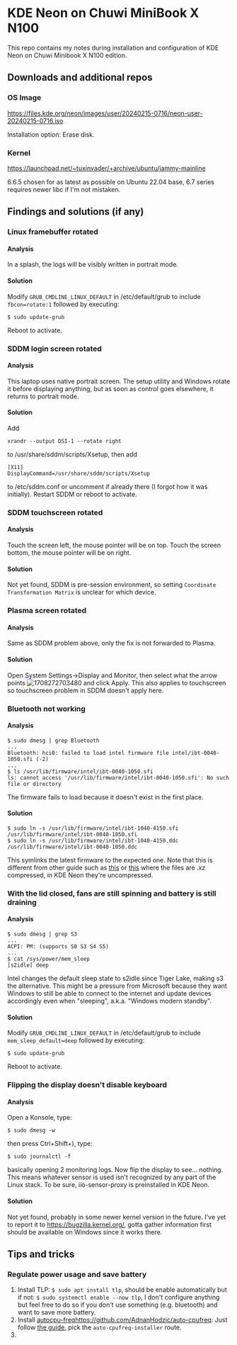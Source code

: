 # KDE Neon on Chuwi MiniBook X N100

This repo contains my notes during installation and configuration of KDE Neon on Chuwi Minibook X N100 edition.

## Downloads and additional repos

### OS Image

https://files.kde.org/neon/images/user/20240215-0716/neon-user-20240215-0716.iso

Installation option: Erase disk.

### Kernel

https://launchpad.net/~tuxinvader/+archive/ubuntu/jammy-mainline

6.6.5 chosen for as latest as possible on Ubuntu 22.04 base, 6.7 series requires newer libc if I'm not mistaken.

## Findings and solutions (if any)

### Linux framebuffer rotated

#### Analysis

In a splash, the logs will be visibly written in portrait mode.

#### Solution

Modify `GRUB_CMDLINE_LINUX_DEFAULT` in /etc/default/grub to include `fbcon=rotate:1` followed by executing:
```
$ sudo update-grub
```
Reboot to activate.

### SDDM login screen rotated

#### Analysis

This laptop uses native portrait screen. The setup utility and Windows rotate it before displaying anything, but as soon as control goes elsewhere, it returns to portrait mode.

#### Solution

Add
```
xrandr --output DSI-1 --rotate right
```
to /usr/share/sddm/scripts/Xsetup, then add
```
[X11]
DisplayCommand=/usr/share/sddm/scripts/Xsetup
```
to /etc/sddm.conf or uncomment if already there (I forgot how it was initially). Restart SDDM or reboot to activate.

### SDDM touchscreen rotated

#### Analysis

Touch the screen left, the mouse pointer will be on top. Touch the screen bottom, the mouse pointer will be on right.

#### Solution

Not yet found, SDDM is pre-session environment, so setting `Coordinate Transformation Matrix` is unclear for which device.

### Plasma screen rotated

#### Analysis

Same as SDDM problem above, only the fix is not forwarded to Plasma.

#### Solution

Open System Settings->Display and Monitor, then select what the arrow points
![1708272703480](https://github.com/leledumbo/kde-neon-on-chuwi-minibook-x-n100/assets/270400/7236a669-edd7-4fbc-bbf3-c733f33e7fd2)
and click Apply. This also applies to touchscreen so touchscreen problem in SDDM doesn't apply here.

### Bluetooth not working

#### Analysis

```
$ sudo dmesg | grep Bluetooth
...
Bluetooth: hci0: failed to load intel firmware file intel/ibt-0040-1050.sfi (-2)
...
$ ls /usr/lib/firmware/intel/ibt-0040-1050.sfi
ls: cannot access '/usr/lib/firmware/intel/ibt-0040-1050.sfi': No such file or directory
```
The firmware fails to load because it doesn't exist in the first place.

#### Solution

```
$ sudo ln -s /usr/lib/firmware/intel/ibt-1040-4150.sfi /usr/lib/firmware/intel/ibt-0040-1050.sfi
$ sudo ln -s /usr/lib/firmware/intel/ibt-1040-4150.ddc /usr/lib/firmware/intel/ibt-0040-1050.ddc
```
This symlinks the latest firmware to the expected one.
Note that this is different from other guide such as [this](https://www.reddit.com/r/Chuwi/comments/15x8n4l/linux_on_chuwi_minibook_x_2023_with_intel_alder/) or [this](https://www.reddit.com/r/Chuwi/comments/1714l7g/fedora_linux_on_minibook_x_n100/) where the files are .xz compressed, in KDE Neon they're uncompressed.

### With the lid closed, fans are still spinning and battery is still draining

#### Analysis

```
$ sudo dmesg | grep S3
...
ACPI: PM: (supports S0 S3 S4 S5)
...
$ cat /sys/power/mem_sleep
[s2idle] deep
```
Intel changes the default sleep state to s2idle since Tiger Lake, making s3 the alternative. This might be a pressure from Microsoft because they want Windows to still be able to connect to the internet and update devices accordingly even when "sleeping", a.k.a. "Windows modern standby".

#### Solution

Modify `GRUB_CMDLINE_LINUX_DEFAULT` in /etc/default/grub to include `mem_sleep_default=deep` followed by executing:
```
$ sudo update-grub
```
Reboot to activate.

### Flipping the display doesn't disable keyboard

#### Analysis

Open a Konsole, type:
```
$ sudo dmesg -w
```
then press Ctrl+Shift+), type:
```
$ sudo journalctl -f
```
basically opening 2 monitoring logs. Now flip the display to see... nothing. This means whatever sensor is used isn't recognized by any part of the Linux stack. To be sure, iio-sensor-proxy is preinstalled in KDE Neon.

#### Solution

Not yet found, probably in some newer kernel version in the future. I've yet to report it to https://bugzilla.kernel.org/, gotta gather information first should be available on Windows since it works there.

## Tips and tricks

### Regulate power usage and save battery

1. Install TLP: `$ sudo apt install tlp`, should be enable automatically but if not: `$ sudo systemctl enable --now tlp`, I don't configure anything but feel free to do so if you don't use something (e.g. bluetooth) and want to save more battery.
2. Install [autocpu-freq](https://github.com/AdnanHodzic/auto-cpufreq)https://github.com/AdnanHodzic/auto-cpufreq: Just follow [the guide](https://github.com/AdnanHodzic/auto-cpufreq?tab=readme-ov-file#installing-auto-cpufreq), pick the `auto-cpufreq-installer` route.
3. 
